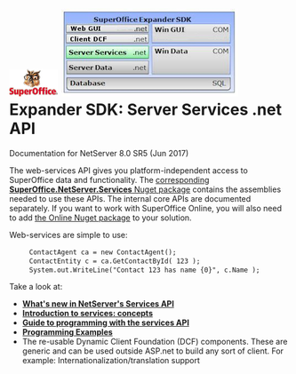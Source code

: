 <properties date="2016-06-24"
SortOrder="1"
/>

![](images/so_logo_50h.gif) ![](expander-sdk.jpg)
Expander SDK: Server Services .net API
======================================

Documentation for NetServer 8.0 SR5
(Jun 2017)

The web-services API gives you platform-independent access to SuperOffice data and functionality.
The [corresponding **SuperOffice.NetServer.Services** Nuget package](https://www.nuget.org/packages/SuperOffice.NetServer.Services/) contains the assemblies needed to use these APIs. The internal core APIs are documented separately. If you want to work with SuperOffice Online, you will also need to add [the Online Nuget package](https://www.nuget.org/packages/SuperOffice.Crm.Online.Core/) to your solution.

Web-services are simple to use:

         ContactAgent ca = new ContactAgent();
         ContactEntity c = ca.GetContactById( 123 );
         System.out.WriteLine("Contact 123 has name {0}", c.Name );

Take a look at:

* [**What's new in NetServer's Services API**](What's%20New/What's%20New.md)
* [**Introduction to services: concepts**](Introduction/Introduction.md)
* [**Guide to programming with the services API**](Developer's%20Guide/Developer's%20Guide.md)
* [**Programming Examples**](Examples/Examples.md)
* The re-usable Dynamic Client Foundation (DCF) components. These are generic and can be used outside ASP.net to build any sort of client. For example: Internationalization/translation support
